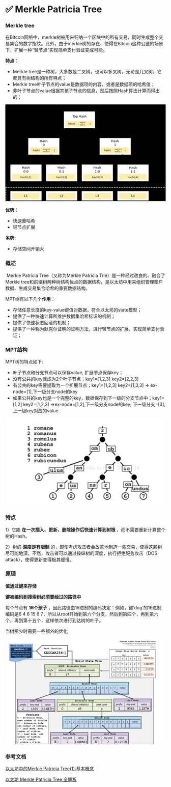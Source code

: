 # ✅ Merkle Patricia Tree

### Merkle tree

在Bitcoin网络中，merkle树被用来归纳一个区块中的所有交易，同时生成整个交易集合的数字指纹。此外，由于merkle树的存在，使得在Bitcoin这种公链的场景下，扩展一种“轻节点”实现简单支付验证变成可能。

**特点**：

- Merkle tree是一种树，大多数是二叉树，也可以多叉树，无论是几叉树，它都具有树结构的所有特点；
- Merkle tree叶子节点的value是数据项的内容，或者是数据项的哈希值；
- 非叶子节点的value根据其孩子节点的信息，然后按照Hash算法计算而得出的；

![](https://github.com/lunan0320/Crypto_projects/blob/main/8.Research_on_MPT/img/1.png)

**优势**：

- 快速重哈希
- 轻节点扩展

**劣势:**

- 存储空间开销大

### 概述

​	Merkle Patricia Tree（又称为Merkle Patricia Trie）是一种经过改良的、融合了Merkle tree和前缀树两种树结构优点的数据结构，是以太坊中用来组织管理账户数据、生成交易集合哈希的重要数据结构。

MPT树有以下几个**作用**：

- 存储任意长度的key-value键值对数据，符合以太坊的state模型；
- 提供了一种快速计算所维护数据集哈希标识的机制；
- 提供了快速状态回滚的机制；
- 提供了一种称为默克尔证明的证明方法，进行轻节点的扩展，实现简单支付验证；

### MPT结构

MPT树的特点如下:

- 叶子节点和分支节点可以保存value, 扩展节点保存key；
- 没有公共的key就成为2个叶子节点；key1=[1,2,3] key2=[2,2,3]
- 有公共的key需要提取为一个扩展节点；key1=[1,2,3] key2=[1,3,3] => ex-node=[1],下一级分支node的key
- 如果公共的key也是一个完整的key，数据保存到下一级的分支节点中；key1=[1,2] key2=[1,2,3] =>ex-node=[1,2],下一级分支node的key; 下一级分支=[3],上一级key对应的value

![](https://github.com/lunan0320/Crypto_projects/blob/main/8.Research_on_MPT/img/2.png)

### 特点

1）它能 **在一次插入、更新、删除操作后快速计算到树根** ，而不需要重新计算整个树的Hash。

2）树的 **深度是有限制** 的，即使考虑攻击者会故意地制造一些交易，使得这颗树尽可能地深。不然，攻击者可以通过操纵树的深度，执行拒绝服务攻击（DOS attack），使得更新变得极其缓慢。

### 原理

**值通过键来存储**

**键被编码到搜索树必须要经过的路径中**

每个节点有 **16个孩子** ，因此路径由16进制的编码决定：例如，键‘dog’的16进制编码是6 4 6 15 6 7，所以从root开始到第六个分支，然后到第四个，再到第六个，再到第十五个，这样依次进行到达树的叶子。

当树稀少时需要一些额外的优化

![](https://github.com/lunan0320/Crypto_projects/blob/main/8.Research_on_MPT/img/3.png)

### 参考文档

[以太坊中的Merkle Patricia Tree(1):基本概念](https://www.jianshu.com/p/d3eba79cc475)

[以太坊 Merkle Patricia Tree 全解析](https://zhuanlan.zhihu.com/p/46702178)
